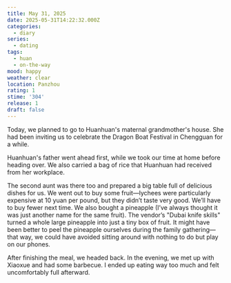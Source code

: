 ```yaml
---
title: May 31, 2025
date: 2025-05-31T14:22:32.000Z
categories:
  - diary
series:
  - dating
tags:
  - huan
  - on-the-way
mood: happy
weather: clear
location: Panzhou
rating: 1
stime: '304'
release: 1
draft: false
---
```


Today, we planned to go to Huanhuan's maternal grandmother's house. She had been inviting us to celebrate the Dragon Boat Festival in Chengguan for a while.  

Huanhuan's father went ahead first, while we took our time at home before heading over. We also carried a bag of rice that Huanhuan had received from her workplace.  

The second aunt was there too and prepared a big table full of delicious dishes for us. We went out to buy some fruit—lychees were particularly expensive at 10 yuan per pound, but they didn’t taste very good. We’ll have to buy fewer next time. We also bought a pineapple (I’ve always thought it was just another name for the same fruit). The vendor’s "Dubai knife skills" turned a whole large pineapple into just a tiny box of fruit. It might have been better to peel the pineapple ourselves during the family gathering—that way, we could have avoided sitting around with nothing to do but play on our phones.  

After finishing the meal, we headed back. In the evening, we met up with Xiaoxue and had some barbecue. I ended up eating way too much and felt uncomfortably full afterward. 